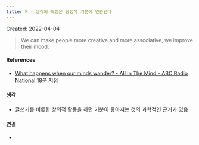 ```yaml
---
title: P - 생각의 확장은 긍정적 기분에 연관된다
---
```


Created: 2022-04-04

>We can make people more creative and more associative, we improve their mood.

#### References
- [What happens when our minds wander? - All In The Mind - ABC Radio National](https://www.abc.net.au/radionational/programs/allinthemind/mindwandering-why-we-do-it-and-the-benefits/13823286) 18분 지점

#### 생각
- 글쓰기를 비롯한 창의적 활동을 하면 기분이 좋아지는 것의 과학적인 근거가 있음

#### 연결
- 